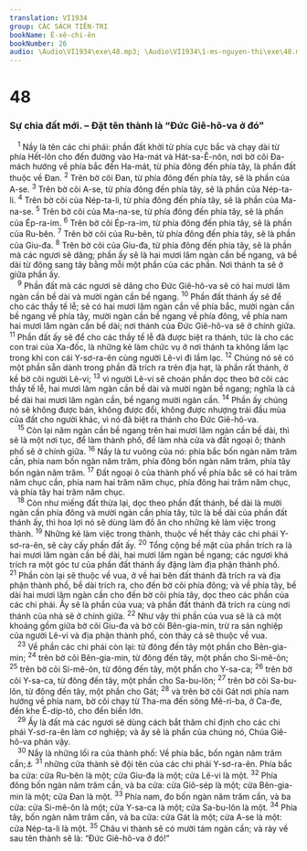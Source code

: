 ```yaml
---
translation: VI1934
group: CÁC SÁCH TIÊN-TRI
bookName: Ê-xê-chi-ên 
bookNumber: 26
audio: \Audio\VI1934\exe\48.mp3; \Audio\VI1934\1-ms-nguyen-thi\exe\48.mp3
---
```


<div class="title"><h1>48</h1><h3>Sự chia đất mới. – Đặt tên thành là “Đức Giê-hô-va ở đó”</h3></div>
<span class="verse exe_48_1"> <sup>1</sup> Nầy là tên các chi phái: phần đất khởi từ phía cực bắc và chạy dài từ phía Hết-lôn cho đến đường vào Ha-mát và Hát-sa-Ê-nôn, nơi bờ cõi Đa-mách hướng về phía bắc đến Ha-mát, từ phía đông đến phía tây, là phần đất thuộc về Đan. </span>
<span class="verse exe_48_2"><sup>2</sup> Trên bờ cõi Đan, từ phía đông đến phía tây, sẽ là phần của A-se. </span>
<span class="verse exe_48_3"><sup>3</sup> Trên bờ cõi A-se, từ phía đông đến phía tây, sẽ là phần của Nép-ta-li. </span>
<span class="verse exe_48_4"><sup>4</sup> Trên bờ cõi của Nép-ta-li, từ phía đông đến phía tây, sẽ là phần của Ma-na-se. </span>
<span class="verse exe_48_5"><sup>5</sup> Trên bờ cõi của Ma-na-se, từ phía đông đến phía tây, sẽ là phần của Ép-ra-im. </span>
<span class="verse exe_48_6"><sup>6</sup> Trên bờ cõi Ép-ra-im, từ phía đông đến phía tây, sẽ là phần của Ru-bên. </span>
<span class="verse exe_48_7"><sup>7</sup> Trên bờ cõi của Ru-bên, từ phía đông đến phía tây, sẽ là phần của Giu-đa. </span>
<span class="verse exe_48_8"><sup>8</sup> Trên bờ cõi của Giu-đa, từ phía đông đến phía tây, sẽ là phần mà các ngươi sẽ dâng; phần ấy sẽ là hai mươi lăm ngàn cần bề ngang, và bề dài từ đông sang tây bằng mỗi một phần của các phần. Nơi thánh ta sẽ ở giữa phần ấy. <br/></span>
<span class="verse exe_48_9"> <sup>9</sup> Phần đất mà các ngươi sẽ dâng cho Đức Giê-hô-va sẽ có hai mươi lăm ngàn cần bề dài và mười ngàn cần bề ngang. </span>
<span class="verse exe_48_10"><sup>10</sup> Phần đất thánh ấy sẽ để cho các thầy tế lễ; sẽ có hai mươi lăm ngàn cần về phía bắc, mười ngàn cần bề ngang về phía tây, mười ngàn cần bề ngang về phía đông, về phía nam hai mươi lăm ngàn cần bề dài; nơi thánh của Đức Giê-hô-va sẽ ở chính giữa. </span>
<span class="verse exe_48_11"><sup>11</sup> Phần đất ấy sẽ để cho các thầy tế lễ đã được biệt ra thánh, tức là cho các con trai của Xa-đốc, là những kẻ làm chức vụ ở nơi thánh ta không lầm lạc trong khi con cái Y-sơ-ra-ên cùng người Lê-vi đi lầm lạc. </span>
<span class="verse exe_48_12"><sup>12</sup> Chúng nó sẽ có một phần sẵn dành trong phần đã trích ra trên địa hạt, là phần rất thánh, ở kề bờ cõi người Lê-vi; </span>
<span class="verse exe_48_13"><sup>13</sup> vì người Lê-vi sẽ choán phần dọc theo bờ cõi các thầy tế lễ, hai mươi lăm ngàn cần bề dài và mười ngàn bề ngang; nghĩa là cả bề dài hai mươi lăm ngàn cần, bề ngang mười ngàn cần. </span>
<span class="verse exe_48_14"><sup>14</sup> Phần ấy chúng nó sẽ không được bán, không được đổi, không được nhượng trái đầu mùa của đất cho người khác, vì nó đã biệt ra thánh cho Đức Giê-hô-va. <br/></span>
<span class="verse exe_48_15"> <sup>15</sup> Còn lại năm ngàn cần bề ngang trên hai mươi lăm ngàn cần bề dài, thì sẽ là một nơi tục, để làm thành phố, để làm nhà cửa và đất ngoại ô; thành phố sẽ ở chính giữa. </span>
<span class="verse exe_48_16"><sup>16</sup> Nầy là tư vuông của nó: phía bắc bốn ngàn năm trăm cần, phía nam bốn ngàn năm trăm, phía đông bốn ngàn năm trăm, phía tây bốn ngàn năm trăm. </span>
<span class="verse exe_48_17"><sup>17</sup> Đất ngoại ô của thành phố về phía bắc sẽ có hai trăm năm chục cần, phía nam hai trăm năm chục, phía đông hai trăm năm chục, và phía tây hai trăm năm chục. <br/></span>
<span class="verse exe_48_18"> <sup>18</sup> Còn như miếng đất thừa lại, dọc theo phần đất thánh, bề dài là mười ngàn cần phía đông và mười ngàn cần phía tây, tức là bề dài của phần đất thánh ấy, thì hoa lợi nó sẽ dùng làm đồ ăn cho những kẻ làm việc trong thành. </span>
<span class="verse exe_48_19"><sup>19</sup> Những kẻ làm việc trong thành, thuộc về hết thảy các chi phái Y-sơ-ra-ên, sẽ cày cấy phần đất ấy. </span>
<span class="verse exe_48_20"><sup>20</sup> Tổng cộng bề mặt của phần trích ra là hai mươi lăm ngàn cần bề dài, hai mươi lăm ngàn bề ngang; các ngươi khá trích ra một góc tư của phần đất thánh ấy đặng làm địa phận thành phố. </span>
<span class="verse exe_48_21"><sup>21</sup> Phần còn lại sẽ thuộc về vua, ở về hai bên đất thánh đã trích ra và địa phận thành phố, bề dài trích ra, cho đến bờ cõi phía đông; và về phía tây, bề dài hai mươi lăm ngàn cần cho đến bờ cõi phía tây, dọc theo các phần của các chi phái. Ấy sẽ là phần của vua; và phần đất thánh đã trích ra cùng nơi thánh của nhà sẽ ở chính giữa. </span>
<span class="verse exe_48_22"><sup>22</sup> Như vậy thì phần của vua sẽ là cả một khoảng gồm giữa bờ cõi Giu-đa và bờ cõi Bên-gia-min, trừ ra sản nghiệp của người Lê-vi và địa phận thành phố, còn thảy cả sẽ thuộc về vua. <br/></span>
<span class="verse exe_48_23"> <sup>23</sup> Về phần các chi phái còn lại: từ đông đến tây một phần cho Bên-gia-min; </span>
<span class="verse exe_48_24"><sup>24</sup> trên bờ cõi Bên-gia-min, từ đông đến tây, một phần cho Si-mê-ôn; </span>
<span class="verse exe_48_25"><sup>25</sup> trên bờ cõi Si-mê-ôn, từ đông đến tây, một phần cho Y-sa-ca; </span>
<span class="verse exe_48_26"><sup>26</sup> trên bờ cõi Y-sa-ca, từ đông đến tây, một phần cho Sa-bu-lôn; </span>
<span class="verse exe_48_27"><sup>27</sup> trên bờ cõi Sa-bu-lôn, từ đông đến tây, một phần cho Gát; </span>
<span class="verse exe_48_28"><sup>28</sup> và trên bờ cõi Gát nơi phía nam hướng về phía nam, bờ cõi chạy từ Tha-ma đến sông Mê-ri-ba, ở Ca-đe, đến khe Ê-díp-tô, cho đến biển lớn. <br/></span>
<span class="verse exe_48_29"> <sup>29</sup> Ấy là đất mà các ngươi sẽ dùng cách bắt thăm chỉ định cho các chi phái Y-sơ-ra-ên làm cơ nghiệp; và ấy sẽ là phần của chúng nó, Chúa Giê-hô-va phán vậy. <br/></span>
<span class="verse exe_48_30"> <sup>30</sup> Nầy là những lối ra của thành phố: Về phía bắc, bốn ngàn năm trăm cần;<a data-toggle="tooltip" data-placement="bottom" title="Kh 21:12-13">⚓</a></span>
<span class="verse exe_48_31"><sup>31</sup> những cửa thành sẽ đội tên của các chi phái Y-sơ-ra-ên. Phía bắc ba cửa: cửa Ru-bên là một; cửa Giu-đa là một; cửa Lê-vi là một. </span>
<span class="verse exe_48_32"><sup>32</sup> Phía đông bốn ngàn năm trăm cần, và ba cửa: cửa Giô-sép là một; cửa Bên-gia-min là một; cửa Đan là một. </span>
<span class="verse exe_48_33"><sup>33</sup> Phía nam, đo bốn ngàn năm trăm cần, và ba cửa: cửa Si-mê-ôn là một; cửa Y-sa-ca là một; cửa Sa-bu-lôn là một. </span>
<span class="verse exe_48_34"><sup>34</sup> Phía tây, bốn ngàn năm trăm cần, và ba cửa: cửa Gát là một; cửa A-se là một: cửa Nép-ta-li là một. </span>
<span class="verse exe_48_35"><sup>35</sup> Châu vi thành sẽ có mười tám ngàn cần; và rày về sau tên thành sẽ là: “Đức Giê-hô-va ở đó!” <br/></span>
